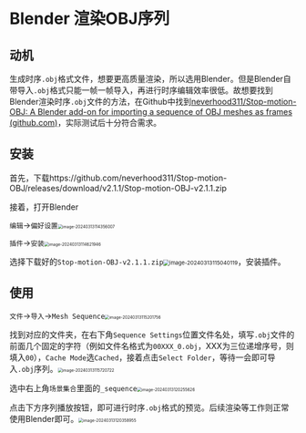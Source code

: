 # Blender 渲染OBJ序列

## 动机

生成时序`.obj`格式文件，想要更高质量渲染，所以选用Blender。但是Blender自带导入`.obj`格式只能一帧一帧导入，再进行时序编辑效率很低。故想要找到Blender渲染时序`.obj`文件的方法，在Github中找到[neverhood311/Stop-motion-OBJ: A Blender add-on for importing a sequence of OBJ meshes as frames (github.com)](https://github.com/neverhood311/Stop-motion-OBJ)，实际测试后十分符合需求。

## 安装

首先，下载https://github.com/neverhood311/Stop-motion-OBJ/releases/download/v2.1.1/Stop-motion-OBJ-v2.1.1.zip

接着，打开Blender

`编辑`->`偏好设置`<img src="https://image.wjrzm.com/i/2024/03/13/ix5idj-2.png" alt="image-20240313114356007" style="zoom:50%;" />

`插件`->`安装`<img src="https://image.wjrzm.com/i/2024/03/13/iyfspn-2.png" alt="image-20240313114621946" style="zoom:50%;" />

选择下载好的`Stop-motion-OBJ-v2.1.1.zip`<img src="https://image.wjrzm.com/i/2024/03/13/j0xd4l-2.png" alt="image-20240313115040119" style="zoom: 67%;" />，安装插件。

## 使用

`文件`->`导入`->`Mesh Sequence`<img src="https://image.wjrzm.com/i/2024/03/13/j1w3vm-2.png" alt="image-20240313115201756" style="zoom:50%;" />

找到对应的文件夹，在右下角`Sequence Settings`位置文件名处，填写`.obj`文件的前面几个固定的字符（例如文件名格式为`00XXX_0.obj`，XXX为三位递增序号，则填入`00`），`Cache Mode`选`Cached`，接着点击`Select Folder`，等待一会即可导入`.obj`序列。<img src="https://image.wjrzm.com/i/2024/03/13/j4zf2t-2.png" alt="image-20240313115720722" style="zoom: 50%;" />

选中右上角`场景集合`里面的`_sequence`<img src="https://image.wjrzm.com/i/2024/03/13/jvzfyh-2.png" alt="image-20240313120255626" style="zoom:50%;" />

点击下方序列播放按钮，即可进行时序`.obj`格式的预览。后续渲染等工作则正常使用Blender即可。<img src="https://image.wjrzm.com/i/2024/03/13/jwu348-2.png" alt="image-20240313120358955" style="zoom: 50%;" />

